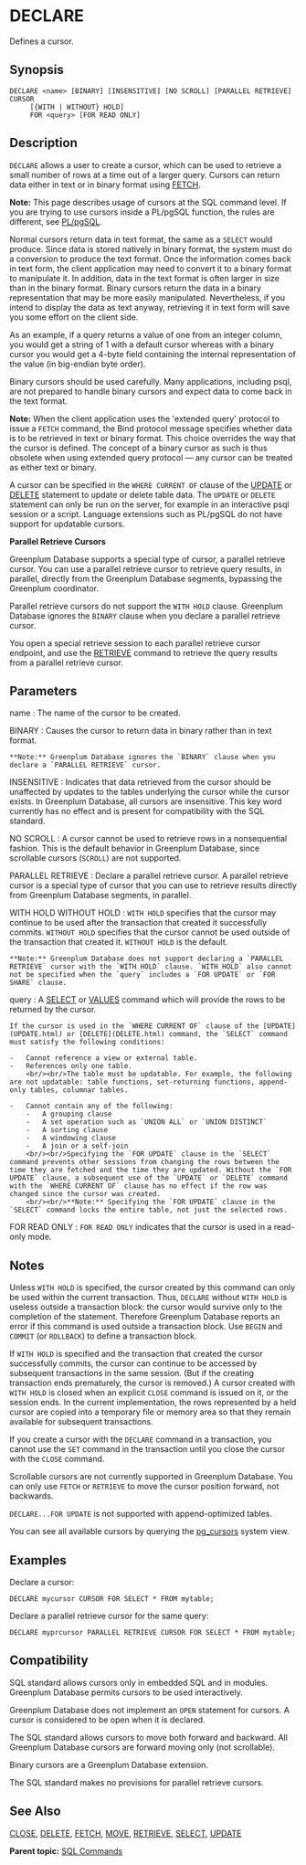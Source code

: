 # DECLARE 

Defines a cursor.

## <a id="section2"></a>Synopsis 

``` {#sql_command_synopsis}
DECLARE <name> [BINARY] [INSENSITIVE] [NO SCROLL] [PARALLEL RETRIEVE] CURSOR 
     [{WITH | WITHOUT} HOLD] 
     FOR <query> [FOR READ ONLY]
```

## <a id="section3"></a>Description 

`DECLARE` allows a user to create a cursor, which can be used to retrieve a small number of rows at a time out of a larger query. Cursors can return data either in text or in binary format using [FETCH](FETCH.html).

**Note:** This page describes usage of cursors at the SQL command level. If you are trying to use cursors inside a PL/pgSQL function, the rules are different, see [PL/pgSQL](../../analytics/pl_sql.html).

Normal cursors return data in text format, the same as a `SELECT` would produce. Since data is stored natively in binary format, the system must do a conversion to produce the text format. Once the information comes back in text form, the client application may need to convert it to a binary format to manipulate it. In addition, data in the text format is often larger in size than in the binary format. Binary cursors return the data in a binary representation that may be more easily manipulated. Nevertheless, if you intend to display the data as text anyway, retrieving it in text form will save you some effort on the client side.

As an example, if a query returns a value of one from an integer column, you would get a string of 1 with a default cursor whereas with a binary cursor you would get a 4-byte field containing the internal representation of the value \(in big-endian byte order\).

Binary cursors should be used carefully. Many applications, including psql, are not prepared to handle binary cursors and expect data to come back in the text format.

**Note:** When the client application uses the 'extended query' protocol to issue a `FETCH` command, the Bind protocol message specifies whether data is to be retrieved in text or binary format. This choice overrides the way that the cursor is defined. The concept of a binary cursor as such is thus obsolete when using extended query protocol — any cursor can be treated as either text or binary.

A cursor can be specified in the `WHERE CURRENT OF` clause of the [UPDATE](UPDATE.html) or [DELETE](DELETE.html) statement to update or delete table data. The `UPDATE` or `DELETE` statement can only be run on the server, for example in an interactive psql session or a script. Language extensions such as PL/pgSQL do not have support for updatable cursors.

**Parallel Retrieve Cursors**

Greenplum Database supports a special type of cursor, a parallel retrieve cursor. You can use a parallel retrieve cursor to retrieve query results, in parallel, directly from the Greenplum Database segments, bypassing the Greenplum coordinator.

Parallel retrieve cursors do not support the `WITH HOLD` clause. Greenplum Database ignores the `BINARY` clause when you declare a parallel retrieve cursor.

You open a special retrieve session to each parallel retrieve cursor endpoint, and use the [RETRIEVE](RETRIEVE.html) command to retrieve the query results from a parallel retrieve cursor.

## <a id="section4"></a>Parameters 

name
:   The name of the cursor to be created.

BINARY
:   Causes the cursor to return data in binary rather than in text format.

    **Note:** Greenplum Database ignores the `BINARY` clause when you declare a `PARALLEL RETRIEVE` cursor.

INSENSITIVE
:   Indicates that data retrieved from the cursor should be unaffected by updates to the tables underlying the cursor while the cursor exists. In Greenplum Database, all cursors are insensitive. This key word currently has no effect and is present for compatibility with the SQL standard.

NO SCROLL
:   A cursor cannot be used to retrieve rows in a nonsequential fashion. This is the default behavior in Greenplum Database, since scrollable cursors \(`SCROLL`\) are not supported.

PARALLEL RETRIEVE
:   Declare a parallel retrieve cursor. A parallel retrieve cursor is a special type of cursor that you can use to retrieve results directly from Greenplum Database segments, in parallel.

WITH HOLD
WITHOUT HOLD
:   `WITH HOLD` specifies that the cursor may continue to be used after the transaction that created it successfully commits. `WITHOUT HOLD` specifies that the cursor cannot be used outside of the transaction that created it. `WITHOUT HOLD` is the default.

    **Note:** Greenplum Database does not support declaring a `PARALLEL RETRIEVE` cursor with the `WITH HOLD` clause. `WITH HOLD` also cannot not be specified when the `query` includes a `FOR UPDATE` or `FOR SHARE` clause.

query
:   A [SELECT](SELECT.html) or [VALUES](VALUES.html) command which will provide the rows to be returned by the cursor.

    If the cursor is used in the `WHERE CURRENT OF` clause of the [UPDATE](UPDATE.html) or [DELETE](DELETE.html) command, the `SELECT` command must satisfy the following conditions:

    -   Cannot reference a view or external table.
    -   References only one table.
        <br/><br/>The table must be updatable. For example, the following are not updatable: table functions, set-returning functions, append-only tables, columnar tables.

    -   Cannot contain any of the following:
        -   A grouping clause
        -   A set operation such as `UNION ALL` or `UNION DISTINCT`
        -   A sorting clause
        -   A windowing clause
        -   A join or a self-join
        <br/><br/>Specifying the `FOR UPDATE` clause in the `SELECT` command prevents other sessions from changing the rows between the time they are fetched and the time they are updated. Without the `FOR UPDATE` clause, a subsequent use of the `UPDATE` or `DELETE` command with the `WHERE CURRENT OF` clause has no effect if the row was changed since the cursor was created.
        <br/><br/>**Note:** Specifying the `FOR UPDATE` clause in the `SELECT` command locks the entire table, not just the selected rows.


FOR READ ONLY
:   `FOR READ ONLY` indicates that the cursor is used in a read-only mode.

## <a id="section5"></a>Notes 

Unless `WITH HOLD` is specified, the cursor created by this command can only be used within the current transaction. Thus, `DECLARE` without `WITH HOLD` is useless outside a transaction block: the cursor would survive only to the completion of the statement. Therefore Greenplum Database reports an error if this command is used outside a transaction block. Use `BEGIN` and `COMMIT` \(or `ROLLBACK`\) to define a transaction block.

If `WITH HOLD` is specified and the transaction that created the cursor successfully commits, the cursor can continue to be accessed by subsequent transactions in the same session. \(But if the creating transaction ends prematurely, the cursor is removed.\) A cursor created with `WITH HOLD` is closed when an explicit `CLOSE` command is issued on it, or the session ends. In the current implementation, the rows represented by a held cursor are copied into a temporary file or memory area so that they remain available for subsequent transactions.

If you create a cursor with the `DECLARE` command in a transaction, you cannot use the `SET` command in the transaction until you close the cursor with the `CLOSE` command.

Scrollable cursors are not currently supported in Greenplum Database. You can only use `FETCH` or `RETRIEVE` to move the cursor position forward, not backwards.

`DECLARE...FOR UPDATE` is not supported with append-optimized tables.

You can see all available cursors by querying the [pg\_cursors](../system_catalogs/pg_cursors.html) system view.

## <a id="section6"></a>Examples 

Declare a cursor:

```
DECLARE mycursor CURSOR FOR SELECT * FROM mytable;
```

Declare a parallel retrieve cursor for the same query:

```
DECLARE myprcursor PARALLEL RETRIEVE CURSOR FOR SELECT * FROM mytable;
```

## <a id="section7"></a>Compatibility 

SQL standard allows cursors only in embedded SQL and in modules. Greenplum Database permits cursors to be used interactively.

Greenplum Database does not implement an `OPEN` statement for cursors. A cursor is considered to be open when it is declared.

The SQL standard allows cursors to move both forward and backward. All Greenplum Database cursors are forward moving only \(not scrollable\).

Binary cursors are a Greenplum Database extension.

The SQL standard makes no provisions for parallel retrieve cursors.

## <a id="section8"></a>See Also 

[CLOSE](CLOSE.html), [DELETE](DELETE.html), [FETCH](FETCH.html), [MOVE](MOVE.html), [RETRIEVE](RETRIEVE.html), [SELECT](SELECT.html), [UPDATE](UPDATE.html)

**Parent topic:** [SQL Commands](../sql_commands/sql_ref.html)

